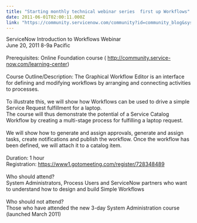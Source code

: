 ```yaml
---
title: "Starting monthly technical webinar series  first up Workflows"
date: 2011-06-01T02:00:11.000Z
link: "https://community.servicenow.com/community?id=community_blog&sys_id=805de229dbd0dbc01dcaf3231f961941"
---
```

<p>ServiceNow Introduction to Workflows Webinar<br/>June 20, 2011 8-9a Pacific<br/> <br/><span>Prerequisites: Online Foundation course ( </span><a title="k-external-small" class="jive-link-external-small" href="http://community.service-now.com/learning-center" rel="nofollow" target="_blank">http://community.service-now.com/learning-center</a><span>)</span><br/> <br/>Course Outline/Description: The Graphical Workflow Editor is an interface for defining and modifying workflows by arranging and connecting activities to processes.<br/> <br/>To illustrate this, we will show how Workflows can be used to drive a simple Service Request fulfillment for a laptop.<br/>The course will thus demonstrate the potential of a Service Catalog Workflow by creating a multi-stage process for fulfilling a laptop request. <br/> <br/>We will show how to generate and assign approvals, generate and assign tasks, create notifications and publish the workflow. Once the workflow has been defined, we will attach it to a catalog item.<br/> <br/>Duration: 1 hour<br/><span>Registration: </span><a title="k-external-small" class="jive-link-external-small" href="https://www1.gotomeeting.com/register/728348489" rel="nofollow" target="_blank">https://www1.gotomeeting.com/register/728348489</a><br/><br/>Who should attend?<br/>System Administrators, Process Users and ServiceNow partners who want to understand how to design and build Simple Workflows<br/> <br/>Who should not attend?<br/>Those who have attended the new 3-day System Administration course (launched March 2011)</p>